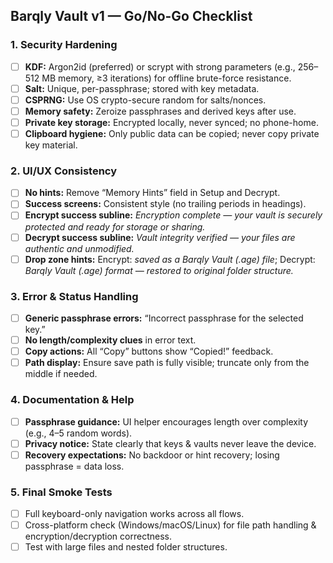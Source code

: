 ## **Barqly Vault v1 — Go/No-Go Checklist**

### 1. **Security Hardening**

* [ ] **KDF:** Argon2id (preferred) or scrypt with strong parameters (e.g., 256–512 MB memory, ≥3 iterations) for offline brute-force resistance.
* [ ] **Salt:** Unique, per-passphrase; stored with key metadata.
* [ ] **CSPRNG:** Use OS crypto-secure random for salts/nonces.
* [ ] **Memory safety:** Zeroize passphrases and derived keys after use.
* [ ] **Private key storage:** Encrypted locally, never synced; no phone-home.
* [ ] **Clipboard hygiene:** Only public data can be copied; never copy private key material.

### 2. **UI/UX Consistency**

* [ ] **No hints:** Remove “Memory Hints” field in Setup and Decrypt.
* [ ] **Success screens:** Consistent style (no trailing periods in headings).
* [ ] **Encrypt success subline:** *Encryption complete — your vault is securely protected and ready for storage or sharing.*
* [ ] **Decrypt success subline:** *Vault integrity verified — your files are authentic and unmodified.*
* [ ] **Drop zone hints:** Encrypt: *saved as a Barqly Vault (.age) file*; Decrypt: *Barqly Vault (.age) format — restored to original folder structure.*

### 3. **Error & Status Handling**

* [ ] **Generic passphrase errors:** “Incorrect passphrase for the selected key.”
* [ ] **No length/complexity clues** in error text.
* [ ] **Copy actions:** All “Copy” buttons show “Copied!” feedback.
* [ ] **Path display:** Ensure save path is fully visible; truncate only from the middle if needed.

### 4. **Documentation & Help**

* [ ] **Passphrase guidance:** UI helper encourages length over complexity (e.g., 4–5 random words).
* [ ] **Privacy notice:** State clearly that keys & vaults never leave the device.
* [ ] **Recovery expectations:** No backdoor or hint recovery; losing passphrase = data loss.

### 5. **Final Smoke Tests**

* [ ] Full keyboard-only navigation works across all flows.
* [ ] Cross-platform check (Windows/macOS/Linux) for file path handling & encryption/decryption correctness.
* [ ] Test with large files and nested folder structures.
